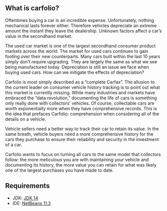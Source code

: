 ## What is carfolio?
Oftentimes buying a car is an incredible expense. Unfortunately, nothing mechanical lasts forever either. Therefore vehicles depreciate an extreme amount the instant they leave the dealership. Unknown factors affect a car’s value in the secondhand market.

The used car market is one of the largest secondhand consumer product markets across the world. The market for used cars continues to gain footing over their new counterparts. Many cars built within the last 10 years simply don’t require upgrading. They are largely the same as what we see being manufactured today. Depreciation is still an issue we face when buying used cars. How can we mitigate the effects of depreciation?

Carfolio is most simply described as a “complete Carfax”. The allusion to the current leader on consumer vehicle history tracking is to point out what this market is currently missing. While many industries and markets have embraced the “data revolution,” documenting the life of cars is something only really done with collectors’ vehicles. Of course, collectable cars are worth exponentially more when they have comprehensive records. This is the idea that prefaces Carfolio: comprehension when considering all of the details on a vehicle.

Vehicle sellers need a better way to track their car to retain its value. In the same breath, vehicle buyers need a more comprehensive history for the cars they purchase to ensure their reliability and security in the investment of a car. 

Carfolio wants to focus on turning all cars to the same model that collectors follow: the more meticulous you are with maintaining your vehicle and documenting its history, the more value you can retain for what was likely one of the largest purchases you have made to date.   

## Requirements
* JDK: [JDK 14](https://www.oracle.com/java/technologies/javase-jdk14-downloads.html)
* IDE: [NetBeans 11.3](https://netbeans.apache.org/download/nb113/nb113.html)

